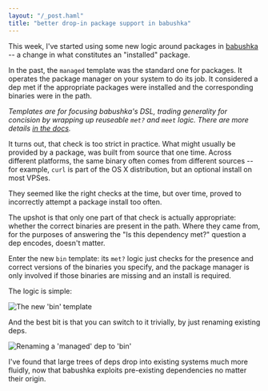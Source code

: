 ```yaml
---
layout: "/_post.haml"
title: "better drop-in package support in babushka"
---
```


This week, I've started using some new logic around packages in [babushka](http://babushka.me) -- a change in what constitutes an "installed" package.

In the past, the `managed` template was the standard one for packages. It operates the package manager on your system to do its job. It considered a dep met if the appropriate packages were installed and the corresponding binaries were in the path.

_Templates are for focusing babushka's DSL, trading generality for concision by wrapping up reuseable `met?` and `meet` logic. There are more details [in the docs](http://babushka.me/how-deps-work)._

It turns out, that check is too strict in practice. What might usually be provided by a package, was built from source that one time. Across different platforms, the same binary often comes from different sources -- for example, `curl` is part of the OS X distribution, but an optional install on most VPSes.

They seemed like the right checks at the time, but over time, proved to incorrectly attempt a package install too often.

The upshot is that only one part of that check is actually appropriate: whether the correct binaries are present in the path. Where they came from, for the purposes of answering the "Is this dependency met?" question a dep encodes, doesn't matter.

Enter the new `bin` template: its `met?` logic just checks for the presence and correct versions of the binaries you specify, and the package manager is only involved if those binaries are missing and an install is required.

The logic is simple:

![The new 'bin' template](/images/the-bin-template.png)

And the best bit is that you can switch to it trivially, by just renaming existing deps.

![Renaming a 'managed' dep to 'bin'](/images/rename-managed-to-bin.png)

I've found that large trees of deps drop into existing systems much more fluidly, now that babushka exploits pre-existing dependencies no matter their origin.
